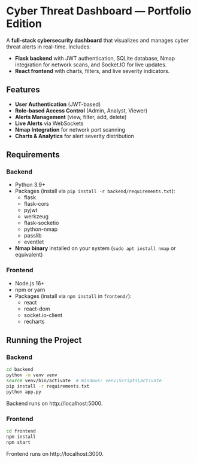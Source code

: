 # Cyber Threat Dashboard — Portfolio Edition

A **full-stack cybersecurity dashboard** that visualizes and manages cyber threat alerts in real-time. Includes:
- **Flask backend** with JWT authentication, SQLite database, Nmap integration for network scans, and Socket.IO for live updates.
- **React frontend** with charts, filters, and live severity indicators.

## Features
- **User Authentication** (JWT-based)
- **Role-based Access Control** (Admin, Analyst, Viewer)
- **Alerts Management** (view, filter, add, delete)
- **Live Alerts** via WebSockets
- **Nmap Integration** for network port scanning
- **Charts & Analytics** for alert severity distribution

## Requirements
### Backend
- Python 3.9+
- Packages (install via `pip install -r backend/requirements.txt`):
  - flask
  - flask-cors
  - pyjwt
  - werkzeug
  - flask-socketio
  - python-nmap
  - passlib
  - eventlet
- **Nmap binary** installed on your system (`sudo apt install nmap` or equivalent)

### Frontend
- Node.js 16+
- npm or yarn
- Packages (install via `npm install` in `frontend/`):
  - react
  - react-dom
  - socket.io-client
  - recharts

## Running the Project
### Backend
```bash
cd backend
python -m venv venv
source venv/bin/activate  # Windows: venv\Scripts\activate
pip install -r requirements.txt
python app.py
```
Backend runs on http://localhost:5000.

### Frontend
```bash
cd frontend
npm install
npm start
```
Frontend runs on http://localhost:3000.
